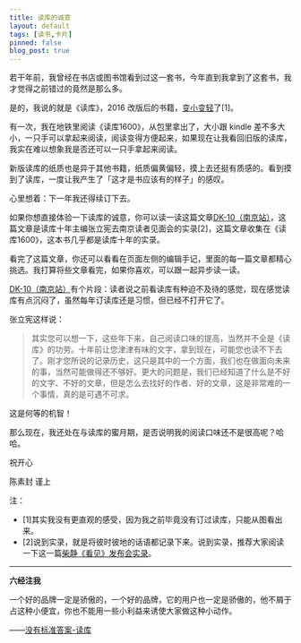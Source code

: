 ```yaml
---
title: 读库的诚意
layout: default
tags: [读书,卡片]
pinned: false
blog_post: true
---
```




若干年前，我曾经在书店或图书馆看到过这一套书，今年直到我拿到了这套书，我才觉得之前错过的竟然是那么多。

是的，我说的就是《读库》，2016 改版后的书籍，[变小变轻](http://chuansong.me/n/2363949)了[1]。

有一次，我在地铁里阅读《读库1600》，从包里拿出了，大小跟 kindle 差不多大小，一只手可以拿起来阅读，阅读变得方便起来，如果现在让我看回旧版的读库，我实在难以想象我是否还可以一只手拿起来阅读。

新版读库的纸质也是异于其他书籍，纸质偏黄偏轻，摸上去还挺有质感的。看到摸到了读库，一度让我产生了「这才是书应该有的样子」的感叹。

心里想着：下一年我还得续订下去。

如果你想直接体验一下读库的诚意，你可以读一读这篇文章[DK-10（南京站）](http://www.duku.cn/article-bianjishouji2015-249.html)，这篇文章是读库十年主编张立宪去南京读者见面会的实录[2]，这篇文章收集在《读库1600》，这本书几乎都是读库十年的实录。

看完了这篇文章，你还可以看看在页面左侧的编辑手记，里面的每一篇文章都精心挑选。我打算将些文章看完，如果你喜欢，可以跟一起异步读一读。

[DK-10（南京站）](http://www.duku.cn/article-bianjishouji2015-249.html)有个片段：读者说之前看读库有种迫不及待的感觉，现在感觉读库有点沉闷了，虽然每年订读库还是习惯，但已经不打开它了。

张立宪这样说：

>其实您可以想一下，这些年下来，自己阅读口味的提高，当然并不全是《读库》的功劳。十年前让您津津有味的文字，拿到现在，可能您也读不下去了。刚才您所说的记录历史，这只是其中的一个方面，我们也在做面向未来的事，当然可能做得还不够好。更大的问题是，我们已经知道了什么是不好的文字、不好的文章，但是怎么去找好的作者、好的文章，这是非常难的一个事情，真的是可遇不可求。

这是何等的机智！

那么现在，我还处在与读库的蜜月期，是否说明我的阅读口味还不是很高呢？哈哈。

祝开心

陈素封 谨上


注：

- [1]其实我没有更直观的感受，因为我之前毕竟没有订过读库，只能从图看出来。
- [2]说到实录，就是将彼时彼地的话语都记录下来。说到实录，推荐大家阅读一下这一篇[柴静《看见》发布会实录](http://v.youku.com/v_show/id_XNDg4ODk4MTUy.html)。

----

**六经注我**

一个好的品牌一定是骄傲的，一个好的品牌，它的用户也一定是骄傲的，他不屑于占这种小便宜，你也不能用一些小利益来诱使大家做这种小动作。

——[没有标准答案-读库](http://www.duku.cn/article-bianjishouji2014-216.html)
















